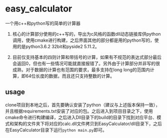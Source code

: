 # easy_calculator

一个用c++和python写的简单的计算器

1. 核心的计算部分使用的c++写的，导出为c风格的函数dll动态链接库供python调用，使用cmake进行构建，之后界面其他的部分都是用的python写的，使用的是python3.6.2 32bit和pyside2 5.11.2。

2. 目前仅支持基本的四则计算和带括号的计算，如果有不规范的表达式部分最后会返回0，但也有一些情况可能就直接报错了。另外由于计算部分并非写的很成熟，对于数据的计算也有范围的要求，最多支持在long long的范围内计算，即64位长度的数据，而且还只支持整数的计算。

## usage
clone项目到本地之后，首先要确认安装了python（建议与上述版本保持一致），并且根据requirements.txt安装了对应的包。之后进入到项目目录之下，使用cmake命令进行构建编译，之后进入Dll目录下的build的目录下找到对应平台、模式和架构的文件夹下将对应的calc.dll文件拷贝到EasyCalculator/dll目录下，之后在EasyCalculator目录下运行`python main.py`即可。
